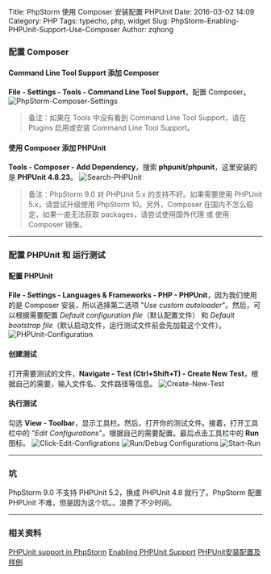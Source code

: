 Title: PhpStorm 使用 Composer 安装配置 PHPUnit
Date: 2016-03-02 14:09
Category: PHP
Tags: typecho, php, widget
Slug: PhpStorm-Enabling-PHPUnit-Support-Use-Composer
Author: zqhong

### 配置 Composer
#### Command Line Tool Support 添加 Composer
**File - Settings - Tools - Command Line Tool Support**，配置 Composer。
![PhpStorm-Composer-Settings](https://www.sinaimg.cn/large/ce744de6gw1f1ihqi13ypj20tr0jatcf.jpg)

> 备注：如果在 Tools 中没有看到 Command Line Tool Support，请在 Plugins 启用或安装 Command Line Tool Support。

#### 使用 Composer 添加 PHPUnit
**Tools - Composer - Add Dependency**，搜索 **phpunit/phpunit**，这里安装的是 **PHPUnit 4.8.23**。
![Search-PHPUnit](https://www.sinaimg.cn/large/ce744de6gw1f1ihzdiu7fj20n20f0dia.jpg)

> 备注：PhpStorm 9.0 对 PHPUnit 5.x 的支持不好。如果需要使用 PHPUnit 5.x，请尝试升级使用 PhpStorm 10。另外，Composer 在国内不怎么稳定，如果一直无法获取 packages，请尝试使用国外代理 或 使用 Composer 镜像。

<!--more-->

---

### 配置 PHPUnit 和 运行测试
#### 配置 PHPUnit
**File - Settings - Languages & Frameworks - PHP - PHPUnit**，因为我们使用的是 Composer 安装，所以选择第二选项 "*Use custom autoloader*"。然后，可以根据需要配置 *Default configuration file*（默认配置文件） 和 *Default bootstrap file*（默认启动文件，运行测试文件前会先加载这个文件）。
![PHPUnit-Configuration](https://www.sinaimg.cn/large/ce744de6gw1f1iic57zsvj20tr0lugol.jpg)

#### 创建测试
打开需要测试的文件，**Navigate - Test (Ctrl+Shift+T) - Create New Test**，根据自己的需要，输入文件名、文件路径等信息。
![Create-New-Test](https://www.sinaimg.cn/large/ce744de6gw1f1iih4l8drj20aj0b8dhd.jpg)

#### 执行测试
勾选 **View - Toolbar**，显示工具栏。然后，打开你的测试文件。接着，打开工具栏中的 "*Edit Configurations*"。根据自己的需要配置。最后点击工具栏中的 **Run** 图标。
![Click-Edit-Configrations](https://www.sinaimg.cn/large/ce744de6gw1f1iik0nil6j20ss068ace.jpg)
![Run/Debug Configurations](https://www.sinaimg.cn/large/ce744de6gw1f1iiloi47ej20uc0jkdja.jpg)
![Start-Run](https://www.sinaimg.cn/large/ce744de6gw1f1iip191ksj20i502jt9a.jpg)

---

### 坑
PhpStorm 9.0 不支持 PHPUnit 5.2，换成 PHPUnit 4.8 就行了。PhpStorm 配置 PHPUnit 不难，但是因为这个坑。。浪费了不少时间。

---

### 相关资料
[PHPUnit support in PhpStorm](https://confluence.jetbrains.com/display/PhpStorm/PHPUnit+support+in+PhpStorm)
[Enabling PHPUnit Support](https://www.jetbrains.com/phpstorm/help/enabling-phpunit-support.html)
[PHPUnit安装配置及样例](http://blog.coinidea.com/web%E5%BC%80%E5%8F%91/php-1088.html)
